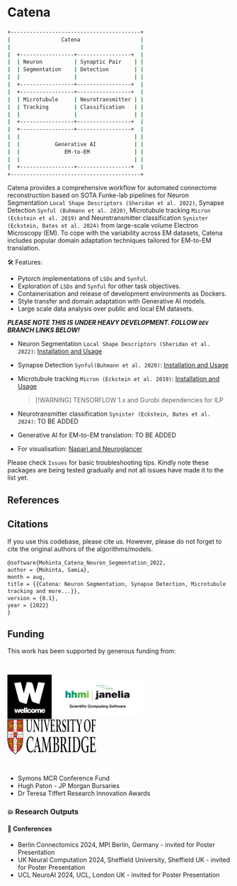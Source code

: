 # Catena


```bash
+-----------------------------------------+
|                Catena                   |
|                                         |
|  +-----------------+-----------------+  |
|  | Neuron          | Synaptic Pair    | |
|  | Segmentation    | Detection        | |
|  |                 |                  | |
|  +-----------------+-----------------+  |
|  +-----------------+-----------------+  |
|  | Microtubule     | Neurotransmitter | |
|  | Tracking        | Classification   | |
|  |                 |                  | |
|  +-----------------+-----------------+  |
|  +-----------------+-----------------+  |
|  |                                    | |
|  |           Generative AI            | |
|  |              EM-to-EM              | |
|  |                                    | |
|  +-----------------+-----------------+  |
+-----------------------------------------+
```



Catena provides a comprehensive workflow for automated connectome reconstruction based on SOTA Funke-lab pipelines for Neuron Segmentation `Local Shape Descriptors (Sheridan et al. 2022)`, Synapse Detection `Synful (Buhmann et al. 2020)`, Microtubule tracking `Micron (Eckstein et al. 2019)` and Neurotransmitter classification `Synister (Eckstein, Bates et al. 2024)` from large-scale volume Electron Microscopy (EM). To cope with the variability across EM datasets, Catena includes popular domain adaptation techniques tailored for EM-to-EM translation.

🛠️ Features:
- Pytorch implementations of `LSDs` and `Synful`.
- Exploration of `LSDs` and `Synful` for other task objectives.
- Containerisation and release of development environments as Dockers.
- Style transfer and domain adaptation with Generative AI models.
- Large scale data analysis over public and local EM datasets.

***PLEASE NOTE THIS IS UNDER HEAVY DEVELOPMENT. FOLLOW `DEV` BRANCH LINKS BELOW!***

- Neuron Segmentation `Local Shape Descriptors (Sheridan et al. 2022)`: [Installation and Usage ](https://github.com/Mohinta2892/catena/tree/dev/local_shape_descriptors)
- Synapse Detection `Synful(Buhmann et al. 2020)`: [Installation and Usage](https://github.com/Mohinta2892/catena/tree/dev/synful)
- Microtubule tracking `Micron (Eckstein et al. 2019)`: [Installation and Usage ](https://github.com/Mohinta2892/micron-repackaging)
  > [!WARNING] TENSORFLOW 1.x and Gurobi dependencies for ILP
- Neurotransmitter classification `Synister (Eckstein, Bates et al. 2024)`: TO BE ADDED
- Generative AI for EM-to-EM translation: TO BE ADDED

- For visualisation: [Napari and Neuroglancer](https://github.com/Mohinta2892/catena/tree/dev/visualize)


Please check `Issues` for basic troubleshooting tips. Kindly note these packages are being tested gradually and not all issues have made it to the list yet.

## References


## Citations
If you use this codebase, please cite us. However, please do not forget to cite the original authors of the algorithms/models.
```
@software{Mohinta_Catena_Neuron_Segmentation_2022,
author = {Mohinta, Samia},
month = aug,
title = {{Catena: Neuron Segmentation, Synapse Detection, Microtubule tracking and more...}},
version = {0.1},
year = {2022}
}
```

## Funding
This work has been supported by generous funding from:

<br>
<div>
<p align="left">
<img src='https://github.com/Mohinta2892/catena/blob/dev/assets/wellcome-logo-black.jpg' align="center" width=100px>
<img src='https://github.com/Mohinta2892/catena/blob/dev/assets/OSSIJanelia_logo.png' align="center" width=200px>
<img src='https://github.com/Mohinta2892/catena/blob/dev/assets/Colour%20logo%20RGB_DM.jpg' align="center" width=200px height=80px>
  
</p>
</div>
<br>

- Symons MCR Conference Fund
- Hugh Paton - JP Morgan Bursaries 
- Dr Teresa Tiffert Research Innovation Awards

### 💥 Research Outputs
#### 🤝 Conferences
- Berlin Connectomics 2024, MPI Berlin, Germany - invited for Poster Presentation
- UK Neural Computation 2024, Sheffield University, Sheffield UK - invited for Poster Presentation
- UCL NeuroAI 2024, UCL, London UK - invited for Poster Presentation


